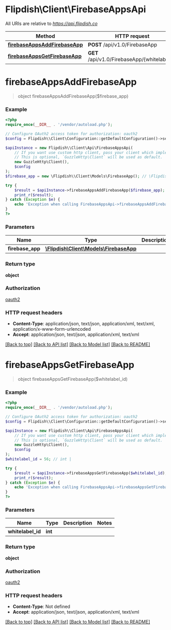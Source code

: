 # Flipdish\\Client\FirebaseAppsApi

All URIs are relative to *https://api.flipdish.co*

Method | HTTP request | Description
------------- | ------------- | -------------
[**firebaseAppsAddFirebaseApp**](FirebaseAppsApi.md#firebaseAppsAddFirebaseApp) | **POST** /api/v1.0/FirebaseApp | 
[**firebaseAppsGetFirebaseApp**](FirebaseAppsApi.md#firebaseAppsGetFirebaseApp) | **GET** /api/v1.0/FirebaseApp/{whitelabelId} | 


# **firebaseAppsAddFirebaseApp**
> object firebaseAppsAddFirebaseApp($firebase_app)



### Example
```php
<?php
require_once(__DIR__ . '/vendor/autoload.php');

// Configure OAuth2 access token for authorization: oauth2
$config = Flipdish\\Client\Configuration::getDefaultConfiguration()->setAccessToken('YOUR_ACCESS_TOKEN');

$apiInstance = new Flipdish\\Client\Api\FirebaseAppsApi(
    // If you want use custom http client, pass your client which implements `GuzzleHttp\ClientInterface`.
    // This is optional, `GuzzleHttp\Client` will be used as default.
    new GuzzleHttp\Client(),
    $config
);
$firebase_app = new \Flipdish\\Client\Models\FirebaseApp(); // \Flipdish\\Client\Models\FirebaseApp | 

try {
    $result = $apiInstance->firebaseAppsAddFirebaseApp($firebase_app);
    print_r($result);
} catch (Exception $e) {
    echo 'Exception when calling FirebaseAppsApi->firebaseAppsAddFirebaseApp: ', $e->getMessage(), PHP_EOL;
}
?>
```

### Parameters

Name | Type | Description  | Notes
------------- | ------------- | ------------- | -------------
 **firebase_app** | [**\Flipdish\\Client\Models\FirebaseApp**](../Model/FirebaseApp.md)|  |

### Return type

**object**

### Authorization

[oauth2](../../README.md#oauth2)

### HTTP request headers

 - **Content-Type**: application/json, text/json, application/xml, text/xml, application/x-www-form-urlencoded
 - **Accept**: application/json, text/json, application/xml, text/xml

[[Back to top]](#) [[Back to API list]](../../README.md#documentation-for-api-endpoints) [[Back to Model list]](../../README.md#documentation-for-models) [[Back to README]](../../README.md)

# **firebaseAppsGetFirebaseApp**
> object firebaseAppsGetFirebaseApp($whitelabel_id)



### Example
```php
<?php
require_once(__DIR__ . '/vendor/autoload.php');

// Configure OAuth2 access token for authorization: oauth2
$config = Flipdish\\Client\Configuration::getDefaultConfiguration()->setAccessToken('YOUR_ACCESS_TOKEN');

$apiInstance = new Flipdish\\Client\Api\FirebaseAppsApi(
    // If you want use custom http client, pass your client which implements `GuzzleHttp\ClientInterface`.
    // This is optional, `GuzzleHttp\Client` will be used as default.
    new GuzzleHttp\Client(),
    $config
);
$whitelabel_id = 56; // int | 

try {
    $result = $apiInstance->firebaseAppsGetFirebaseApp($whitelabel_id);
    print_r($result);
} catch (Exception $e) {
    echo 'Exception when calling FirebaseAppsApi->firebaseAppsGetFirebaseApp: ', $e->getMessage(), PHP_EOL;
}
?>
```

### Parameters

Name | Type | Description  | Notes
------------- | ------------- | ------------- | -------------
 **whitelabel_id** | **int**|  |

### Return type

**object**

### Authorization

[oauth2](../../README.md#oauth2)

### HTTP request headers

 - **Content-Type**: Not defined
 - **Accept**: application/json, text/json, application/xml, text/xml

[[Back to top]](#) [[Back to API list]](../../README.md#documentation-for-api-endpoints) [[Back to Model list]](../../README.md#documentation-for-models) [[Back to README]](../../README.md)

